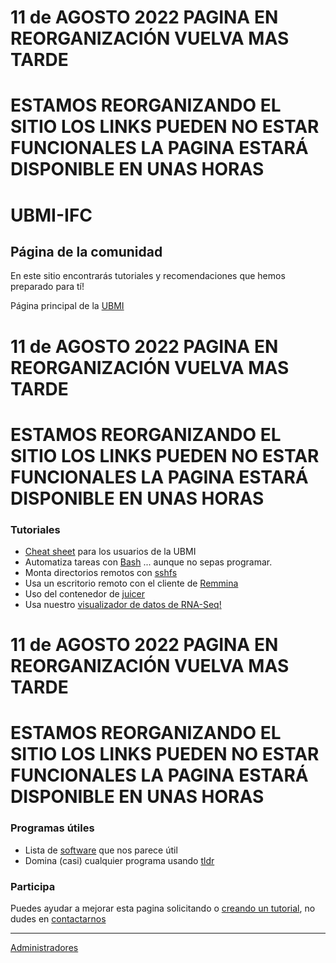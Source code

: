 

# 11 de AGOSTO 2022 PAGINA EN REORGANIZACIÓN VUELVA MAS TARDE 
# ESTAMOS REORGANIZANDO EL SITIO LOS LINKS PUEDEN NO ESTAR FUNCIONALES LA PAGINA ESTARÁ DISPONIBLE EN UNAS HORAS

# UBMI-IFC

## Página de la comunidad

En este sitio encontrarás tutoriales y recomendaciones que hemos preparado para tí!

Página principal de la [UBMI](https://sites.google.com/ifc.unam.mx/ubmi-ifc/)

# 11 de AGOSTO 2022 PAGINA EN REORGANIZACIÓN VUELVA MAS TARDE 
# ESTAMOS REORGANIZANDO EL SITIO LOS LINKS PUEDEN NO ESTAR FUNCIONALES LA PAGINA ESTARÁ DISPONIBLE EN UNAS HORAS
### Tutoriales

- [Cheat sheet](https://ubmi-ifc.github.io/Tutoriales-IFC/tutoriales_usuarios/cli_cheatsheet) para los usuarios de la UBMI
- Automatiza tareas con [Bash](https://ubmi-ifc.github.io/Tutoriales-IFC/tutoriales_usuarios/bash_chunks_intro) ... aunque no sepas programar. 
- Monta directorios remotos con [sshfs](https://ubmi-ifc.github.io/Tutoriales-IFC/tutoriales_usuarios/sshfs)
- Usa un escritorio remoto con el cliente de [Remmina](https://ubmi-ifc.github.io/Tutoriales-IFC/configuraciones/remmina_client)
- Uso del contenedor de [juicer](https://ubmi-ifc.github.io/Tutoriales-IFC/tutoriales_usuarios/juicer_singularity)
- Usa nuestro [visualizador de datos de RNA-Seq!](https://ubmi-ifc.github.io/Tutoriales-IFC/tutoriales_usuarios/RNA-Seq_Dashboard)

# 11 de AGOSTO 2022 PAGINA EN REORGANIZACIÓN VUELVA MAS TARDE 
# ESTAMOS REORGANIZANDO EL SITIO LOS LINKS PUEDEN NO ESTAR FUNCIONALES LA PAGINA ESTARÁ DISPONIBLE EN UNAS HORAS

### Programas útiles

- Lista de [software](https://ubmi-ifc.github.io/Tutoriales-IFC/notas/software_util) que nos parece útil 
- Domina (casi) cualquier programa usando [tldr](https://ubmi-ifc.github.io/Tutoriales-IFC/programas_utiles/tldr)

### Participa
Puedes ayudar a mejorar esta pagina solicitando o [creando un tutorial](https://ubmi-ifc.github.io/Tutoriales-IFC/colabora), no dudes en [contactarnos](mailto:ubmi@ifc.unam.mx)

___

[Administradores](https://ubmi-ifc.github.io/Tutoriales-IFC/admin)
